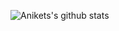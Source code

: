 
<!--
**aniket328/aniket328** is a ✨ _special_ ✨ repository because its `README.md` (this file) appears on your GitHub profile.

<img src="https://github.com/aniket328/aniket328/blob/master/Hi.gif" alt="alt text" width="100" height="100" />


### Hi there 👋 Aniket Here..

<br/>
<a href="https:google.com">
  <img align="left" alt="Aniket Ranjan | Twitter" width="22px" src="https://cdn.jsdelivr.net/npm/simple-icons@v3/icons/twitter.svg" />
</a>
<a href="https://www.linkedin.com/in/aniket328">
  <img align="left" alt="Aniket's LinkdeIN" width="22px" src="https://cdn.jsdelivr.net/npm/simple-icons@v3/icons/linkedin.svg" />
</a>
<a href="https://leetcode.com/aniket328/">
  <img align="left" alt="Aniket's Leetcode" width="22px" src="https://cdn.jsdelivr.net/npm/simple-icons@v3/icons/leetcode.svg" />
</a>

![](https://visitor-badge.glitch.me/badge?page_id=aniket328.aniket328)

<br />


- 🔭 I’m currently working on Kubernetes
- 🌱 I’m currently learning DevOps
- 👯 I’m looking to collaborate on existence.
- 💬 Ask me about **Software Development, DevOps and Data Science**
- 📫 How to reach me: [Mail](mailto:ranjan.aniket20013@gmail.com), [LinkedIn](https://www.linkedin.com/in/aniket328).
- 😄 Pronouns: He/him.
- ⚡ Fun fact: I am a national level Swimmer who can swim equaly fast in deep code bases as well :P
-->


![Anikets's github stats](https://github-readme-stats.vercel.app/api?username=aniket328&show_icons=true&hide_border=true)
